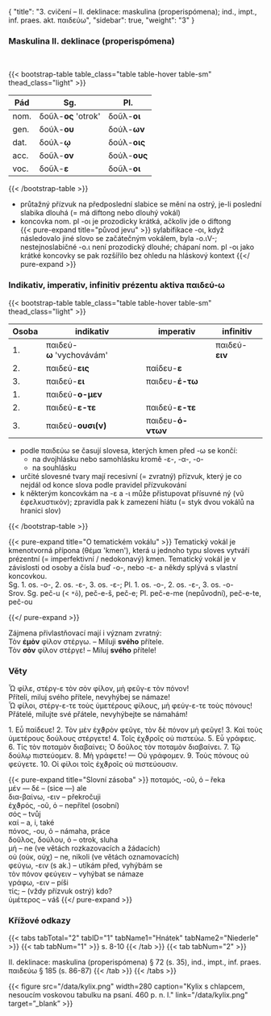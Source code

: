 {
"title": "3. cvičení – II. deklinace: maskulina (properispómena); ind., impt., inf. praes. akt. παιδεύω",
    "sidebar": true,
    "weight": "3"
}

### Maskulina II. deklinace (properispómena)

</br>

{{< bootstrap-table table_class="table table-hover table-sm" thead_class="light" >}}

| Pád  | Sg.                 | Pl.          |
| ---- | ------------------- | ------------ |
| nom. | δοῦλ-__ος__ 'otrok' | δοῦλ-__οι__  |
| gen. | δούλ-__ου__         | δούλ-__ων__  |
| dat. | δούλ-__ῳ__          | δούλ-__οις__ |
| acc. | δοῦλ-__ον__         | δούλ-__ους__ |
| voc. | δοῦλ-__ε__          | δοῦλ-__οι__  |

{{< /bootstrap-table >}}

- průtažný přízvuk na předposlední slabice se mění na ostrý, je-li poslední slabika dlouhá (= má diftong nebo dlouhý vokál) 
- koncovka nom. pl -οι je prozodicky krátká, ačkoliv jde o diftong  
  {{< pure-expand title="původ jevu" >}} sylabifikace -οι, když následovalo jiné slovo se začátečným vokálem, byla -ο.ιV-; nestejnoslabičné -ο.ι není prozodický dlouhé; chápaní nom. pl -οι jako krátké koncovky se pak rozšířilo bez ohledu na hláskový kontext {{</ pure-expand >}}

### Indikativ, imperativ, infinitiv prézentu aktiva παιδεύ-ω

{{< bootstrap-table table_class="table table-hover table-sm" thead_class="light" >}}

| Osoba | indikativ                 | imperativ         | infinitiv      |
| ----- | ------------------------- | ----------------- | -------------- |
| 1.    | παιδεύ-**ω** 'vychovávám' |                   | παιδεύ-**ειν** |
| 2.    | παιδεύ-**εις**            | παίδευ-**ε**      |                |
| 3.    | παιδεύ-**ει**             | παιδευ-**έ-τω**   |                |
| 1.    | παιδεύ-**ο-μεν**          |                   |                |
| 2.    | παιδεύ-**ε-τε**           | παιδεύ-**ε-τε**   |                |
| 3.    | παιδεύ-**ουσι(ν)**        | παιδευ-**ό-ντων** |                |

- podle παιδεύω se časují slovesa, kterých kmen před -ω se končí:
  - na dvojhlásku nebo samohlásku kromě -ε-, -α-, -ο-
  - na souhlásku
- určité slovesné tvary mají recesivní (= zvratný) přízvuk, který je co nejdál od konce slova podle pravidel přízvukování 
- k některým koncovkám na -ε a -ι může přistupovat přísuvné ný (νῦ ἐφελκυστικόν); zpravidla pak k zamezení hiátu (= styk dvou vokálů na hranici slov)

{{< /bootstrap-table >}}

{{< pure-expand title="O tematickém vokálu" >}} Tematický vokál je kmenotvorná přípona (θέμα 'kmen'), která u jednoho typu sloves vytváří prézentní (= imperfektivní / nedokonavý) kmen. Tematický vokál je v závislosti od osoby a čísla buď -ο-, nebo -ε- a někdy splývá s vlastní koncovkou.   
Sg. 1. os. -o-, 2. os. -ε-, 3. os. -ε-; Pl. 1. os. -ο-,  2. os. -ε-, 3. os. -ο-   
Srov. Sg. peč-u (< `*ō`), peč-e-š, peč-e; Pl. peč-e-me (nepůvodní), peč-e-te, peč-ou

{{</ pure-expand >}}

Zájmena přivlastňovací mají i význam zvratný:  
Τὸν **ἐμὸν** φίλον στέργω. – Miluji **svého** přítele.      
Τὸν **σὸν** φίλον στέργε! – Miluj **svého** přítele!

### Věty

Ὦ φίλε, στέργ-ε τὸν σὸν φίλον, μὴ φεῦγ-ε τὸν πόνον!  
Příteli, miluj svého přítele, nevyhýbej se námaze!  
Ὦ φίλοι, στέργ-ε-τε τοὺς ὑμετέρους φίλους, μὴ φεύγ-ε-τε τοὺς πόνους!  
Přátelé, milujte své přátele, nevyhýbejte se námahám!

1\. Εὖ παίδευε! 2. Τὸν μὲν ἐχϑρὸν φεῦγε, τὸν δὲ πόνον μὴ φεῦγε! 3. Καὶ τοὺς ὑμετέρους δούλους στέργετε! 4. Τοῖς ἐχϑροῖς οὐ πιστεύω. 5. Εὖ γράφεις. 6. Τίς τὸν ποταμὸν διαβαίνει; Ὁ δοῦλος τὸν ποταμὸν διαβαίνει. 7. Τῷ δούλῳ πιστεύομεν. 8. Μὴ γράφετε! — Οὐ γράφομεν. 9. Τοὺς πόνους οὐ φεύγετε. 10. Οἱ φίλοι τοῖς ἐχϑροῖς οὐ πιστεύουσιν. 

{{< pure-expand title="Slovní zásoba" >}} ποταμός, -οῦ, ὁ – řeka   
μέν — δέ – (sice —) ale  
δια-βαίνω, -ειν – překročuji   
ἐχϑρός, -οῦ, ὁ  – nepřítel (osobní)  
σός – tvůj   
καί – a, i, také  
πόνος, -ου, ὁ – námaha, práce   
δοῦλος, δούλου, ὁ – otrok, sluha  
μή – ne (ve větách rozkazovacích a žádacích)   
οὐ (οὐκ, οὐχ) – ne, nikoli (ve větách oznamovacích)  
φεύγω, -ειν (s ak.) – utíkám před, vyhýbám se  
τὸν πόνον φεύγειν – vyhýbat se námaze   
γράφω, -ειν – píši  
τίς; – (vždy přízvuk ostrý) kdo?  
ὑμέτερος – váš  {{</ pure-expand >}}

### Křížové odkazy

{{< tabs tabTotal="2" tabID="1" tabName1="Hnátek" tabName2="Niederle" >}}
{{< tab tabNum="1" >}}
s. 8-10
{{< /tab >}}
{{< tab tabNum="2" >}}

II. deklinace: maskulina (properispómena) § 72 (s. 35), ind., impt., inf. praes. παιδεύω § 185 (s. 86-87)
{{< /tab >}}
{{< /tabs >}}

{{< figure src="/data/kylix.png" width=280 caption="Kylix s chlapcem, nesoucím voskovou tabulku na psaní. 460 p. n. l." link="/data/kylix.png" target=”_blank” >}}
